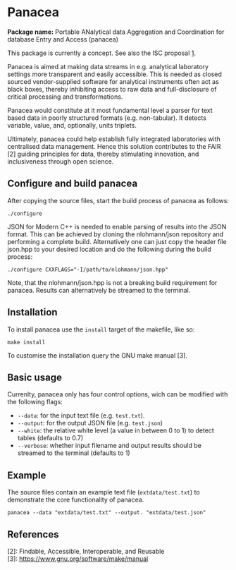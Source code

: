 # Panacea

<!-- badges: start -->


<!-- badges: end -->

**Package name:** Portable ANalytical data Aggregation and Coordination
for database Entry and Access (panacea)

This package is currently a concept. See also the ISC proposal [1].

Panacea is aimed at making data streams in e.g. analytical laboratory 
settings more transparent and easily accessible. This is needed as 
closed sourced vendor-supplied software for analytical instruments often 
act as black boxes, thereby inhibiting access to raw data and 
full-disclosure of critical processing and transformations. 

Panacea would constitute at it most fundamental level a parser for text based
data in poorly structured formats (e.g. non-tabular). It detects variable, 
value, and, optionally, units triplets.

Ultimately, panacea could help establish fully integrated laboratories with 
centralised data management. Hence this solution contributes to the FAIR [2] 
guiding principles for data, thereby stimulating innovation, and inclusiveness 
through open science.

## Configure and build panacea

After copying the source files, start the build process of panacea as follows:

```
./configure
```
JSON for Modern C++ is needed to enable parsing of results into the JSON format. 
This can be achieved by cloning the nlohmann/json repository and performing a 
complete build. Alternatively one can just copy the header file json.hpp to your 
desired location and do the following during the build process:

```
./configure CXXFLAGS="-I/path/to/nlohmann/json.hpp"
```
Note, that the nlohmann/json.hpp is not a breaking build requirement for 
panacea. Results can alternatively be streamed to the terminal.

## Installation

To install panacea use the `install` target of the makefile, like so:

```
make install
```

To customise the installation query the GNU make manual [3].

## Basic usage

Currenlty, panacea only has four control options, wich can be modified with the
following flags:

- `--data`:  for the input text file (e.g. `test.txt`).
- `--output`:  for the output JSON file (e.g. `test.json`)
- `--white`:  the relative white level (a value in between 0 to 1) to detect 
tables (defaults to 0.7)
- `--verbose`: whether input filename and output results should be streamed to 
the terminal (defaults to 1)	

## Example

The source files contain an example text file (`extdata/test.txt`) to 
demonstrate the core functionality of panacea.

```
panacea --data "extdata/test.txt" --output. "extdata/test.json"
```

## References

[1]: https://github.com/FAIReLABS/isc-proposal-panacea    
[2]: Findable, Accessible, Interoperable, and Reusable    
[3]: https://www.gnu.org/software/make/manual